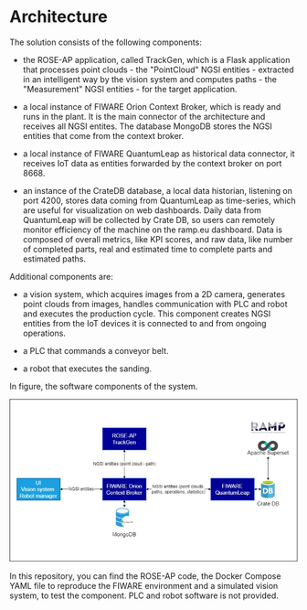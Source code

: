 # Architecture

The solution consists of the following components:

 - the ROSE-AP application, called TrackGen, which is a Flask application that processes point clouds - the "PointCloud" NGSI entities - 
   extracted in an intelligent way by the vision system and computes paths - the "Measurement" NGSI entities - for the target application.

 - a local instance of FIWARE Orion Context Broker, which is ready and runs in the plant. It is the main connector of the 
   architecture and receives all NGSI entites. The database MongoDB stores the NGSI entities that come from the context broker.

 - a local instance of FIWARE QuantumLeap as historical data connector, it receives IoT data as entities forwarded by the context broker 
   on port 8668.
 
 - an instance of the CrateDB database, a local data historian, listening on port 4200, stores data coming from QuantumLeap as time-series, 
   which are useful for visualization on web dashboards. Daily data from QuantumLeap will be collected by Crate DB, so users can remotely monitor efficiency of the machine on the ramp.eu dashboard. Data is composed of overall metrics, like KPI scores, and raw data, like number of completed parts, real and estimated time to complete parts and estimated paths.

Additional components are:

 - a vision system, which acquires images from a 2D camera, generates point clouds from images, handles communication with PLC and robot 
   and executes the production cycle. This component creates NGSI entities from the IoT devices it is connected to and from ongoing operations.  

 - a PLC that commands a conveyor belt.

 - a robot that executes the sanding.
 
In figure, the software components of the system.

![alt-text](images/architecture.png)

In this repository, you can find the ROSE-AP code, the Docker Compose YAML file to reproduce the FIWARE environment
 and a simulated vision system, to test the component. PLC and robot software is not provided.
